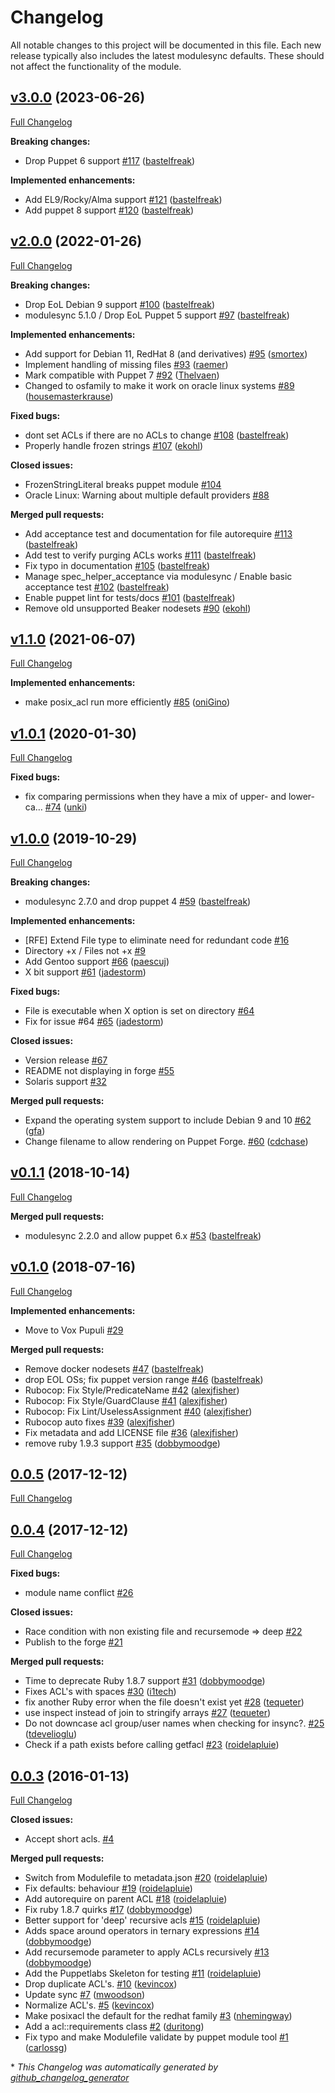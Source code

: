 # Changelog

All notable changes to this project will be documented in this file.
Each new release typically also includes the latest modulesync defaults.
These should not affect the functionality of the module.

## [v3.0.0](https://github.com/voxpupuli/puppet-posix_acl/tree/v3.0.0) (2023-06-26)

[Full Changelog](https://github.com/voxpupuli/puppet-posix_acl/compare/v2.0.0...v3.0.0)

**Breaking changes:**

- Drop Puppet 6 support [\#117](https://github.com/voxpupuli/puppet-posix_acl/pull/117) ([bastelfreak](https://github.com/bastelfreak))

**Implemented enhancements:**

- Add EL9/Rocky/Alma support [\#121](https://github.com/voxpupuli/puppet-posix_acl/pull/121) ([bastelfreak](https://github.com/bastelfreak))
- Add puppet 8 support [\#120](https://github.com/voxpupuli/puppet-posix_acl/pull/120) ([bastelfreak](https://github.com/bastelfreak))

## [v2.0.0](https://github.com/voxpupuli/puppet-posix_acl/tree/v2.0.0) (2022-01-26)

[Full Changelog](https://github.com/voxpupuli/puppet-posix_acl/compare/v1.1.0...v2.0.0)

**Breaking changes:**

- Drop EoL Debian 9 support [\#100](https://github.com/voxpupuli/puppet-posix_acl/pull/100) ([bastelfreak](https://github.com/bastelfreak))
- modulesync 5.1.0 / Drop EoL Puppet 5 support [\#97](https://github.com/voxpupuli/puppet-posix_acl/pull/97) ([bastelfreak](https://github.com/bastelfreak))

**Implemented enhancements:**

- Add support for Debian 11, RedHat 8 \(and derivatives\) [\#95](https://github.com/voxpupuli/puppet-posix_acl/pull/95) ([smortex](https://github.com/smortex))
- Implement handling of missing files [\#93](https://github.com/voxpupuli/puppet-posix_acl/pull/93) ([raemer](https://github.com/raemer))
- Mark compatible with Puppet 7 [\#92](https://github.com/voxpupuli/puppet-posix_acl/pull/92) ([Thelvaen](https://github.com/Thelvaen))
- Changed to osfamily to make it work on oracle linux systems [\#89](https://github.com/voxpupuli/puppet-posix_acl/pull/89) ([housemasterkrause](https://github.com/housemasterkrause))

**Fixed bugs:**

- dont set ACLs if there are no ACLs to change [\#108](https://github.com/voxpupuli/puppet-posix_acl/pull/108) ([bastelfreak](https://github.com/bastelfreak))
- Properly handle frozen strings [\#107](https://github.com/voxpupuli/puppet-posix_acl/pull/107) ([ekohl](https://github.com/ekohl))

**Closed issues:**

- FrozenStringLiteral breaks puppet module [\#104](https://github.com/voxpupuli/puppet-posix_acl/issues/104)
- Oracle Linux: Warning about multiple default providers [\#88](https://github.com/voxpupuli/puppet-posix_acl/issues/88)

**Merged pull requests:**

- Add acceptance test and documentation for file autorequire [\#113](https://github.com/voxpupuli/puppet-posix_acl/pull/113) ([bastelfreak](https://github.com/bastelfreak))
- Add test to verify purging ACLs works [\#111](https://github.com/voxpupuli/puppet-posix_acl/pull/111) ([bastelfreak](https://github.com/bastelfreak))
- Fix typo in documentation [\#105](https://github.com/voxpupuli/puppet-posix_acl/pull/105) ([bastelfreak](https://github.com/bastelfreak))
- Manage spec\_helper\_acceptance via modulesync / Enable basic acceptance test [\#102](https://github.com/voxpupuli/puppet-posix_acl/pull/102) ([bastelfreak](https://github.com/bastelfreak))
- Enable puppet lint for tests/docs [\#101](https://github.com/voxpupuli/puppet-posix_acl/pull/101) ([bastelfreak](https://github.com/bastelfreak))
- Remove old unsupported Beaker nodesets [\#90](https://github.com/voxpupuli/puppet-posix_acl/pull/90) ([ekohl](https://github.com/ekohl))

## [v1.1.0](https://github.com/voxpupuli/puppet-posix_acl/tree/v1.1.0) (2021-06-07)

[Full Changelog](https://github.com/voxpupuli/puppet-posix_acl/compare/v1.0.1...v1.1.0)

**Implemented enhancements:**

- make posix\_acl run more efficiently [\#85](https://github.com/voxpupuli/puppet-posix_acl/pull/85) ([oniGino](https://github.com/oniGino))

## [v1.0.1](https://github.com/voxpupuli/puppet-posix_acl/tree/v1.0.1) (2020-01-30)

[Full Changelog](https://github.com/voxpupuli/puppet-posix_acl/compare/v1.0.0...v1.0.1)

**Fixed bugs:**

- fix comparing permissions when they have a mix of upper- and lower-ca… [\#74](https://github.com/voxpupuli/puppet-posix_acl/pull/74) ([unki](https://github.com/unki))

## [v1.0.0](https://github.com/voxpupuli/puppet-posix_acl/tree/v1.0.0) (2019-10-29)

[Full Changelog](https://github.com/voxpupuli/puppet-posix_acl/compare/v0.1.1...v1.0.0)

**Breaking changes:**

- modulesync 2.7.0 and drop puppet 4 [\#59](https://github.com/voxpupuli/puppet-posix_acl/pull/59) ([bastelfreak](https://github.com/bastelfreak))

**Implemented enhancements:**

- \[RFE\] Extend File type to eliminate need for redundant code [\#16](https://github.com/voxpupuli/puppet-posix_acl/issues/16)
- Directory +x / Files not +x [\#9](https://github.com/voxpupuli/puppet-posix_acl/issues/9)
- Add Gentoo support [\#66](https://github.com/voxpupuli/puppet-posix_acl/pull/66) ([paescuj](https://github.com/paescuj))
- X bit support [\#61](https://github.com/voxpupuli/puppet-posix_acl/pull/61) ([jadestorm](https://github.com/jadestorm))

**Fixed bugs:**

- File is executable when X option is set on directory [\#64](https://github.com/voxpupuli/puppet-posix_acl/issues/64)
- Fix for issue \#64 [\#65](https://github.com/voxpupuli/puppet-posix_acl/pull/65) ([jadestorm](https://github.com/jadestorm))

**Closed issues:**

- Version release [\#67](https://github.com/voxpupuli/puppet-posix_acl/issues/67)
- README not displaying in forge [\#55](https://github.com/voxpupuli/puppet-posix_acl/issues/55)
- Solaris support [\#32](https://github.com/voxpupuli/puppet-posix_acl/issues/32)

**Merged pull requests:**

- Expand the operating system support to include Debian 9 and 10 [\#62](https://github.com/voxpupuli/puppet-posix_acl/pull/62) ([gfa](https://github.com/gfa))
- Change filename to allow rendering on Puppet Forge. [\#60](https://github.com/voxpupuli/puppet-posix_acl/pull/60) ([cdchase](https://github.com/cdchase))

## [v0.1.1](https://github.com/voxpupuli/puppet-posix_acl/tree/v0.1.1) (2018-10-14)

[Full Changelog](https://github.com/voxpupuli/puppet-posix_acl/compare/v0.1.0...v0.1.1)

**Merged pull requests:**

- modulesync 2.2.0 and allow puppet 6.x [\#53](https://github.com/voxpupuli/puppet-posix_acl/pull/53) ([bastelfreak](https://github.com/bastelfreak))

## [v0.1.0](https://github.com/voxpupuli/puppet-posix_acl/tree/v0.1.0) (2018-07-16)

[Full Changelog](https://github.com/voxpupuli/puppet-posix_acl/compare/0.0.5...v0.1.0)

**Implemented enhancements:**

- Move to Vox Pupuli [\#29](https://github.com/voxpupuli/puppet-posix_acl/issues/29)

**Merged pull requests:**

- Remove docker nodesets [\#47](https://github.com/voxpupuli/puppet-posix_acl/pull/47) ([bastelfreak](https://github.com/bastelfreak))
- drop EOL OSs; fix puppet version range [\#46](https://github.com/voxpupuli/puppet-posix_acl/pull/46) ([bastelfreak](https://github.com/bastelfreak))
- Rubocop: Fix Style/PredicateName [\#42](https://github.com/voxpupuli/puppet-posix_acl/pull/42) ([alexjfisher](https://github.com/alexjfisher))
- Rubocop: Fix Style/GuardClause [\#41](https://github.com/voxpupuli/puppet-posix_acl/pull/41) ([alexjfisher](https://github.com/alexjfisher))
- Rubocop: Fix Lint/UselessAssignment [\#40](https://github.com/voxpupuli/puppet-posix_acl/pull/40) ([alexjfisher](https://github.com/alexjfisher))
- Rubocop auto fixes [\#39](https://github.com/voxpupuli/puppet-posix_acl/pull/39) ([alexjfisher](https://github.com/alexjfisher))
- Fix metadata and add LICENSE file [\#36](https://github.com/voxpupuli/puppet-posix_acl/pull/36) ([alexjfisher](https://github.com/alexjfisher))
- remove ruby 1.9.3 support [\#35](https://github.com/voxpupuli/puppet-posix_acl/pull/35) ([dobbymoodge](https://github.com/dobbymoodge))

## [0.0.5](https://github.com/voxpupuli/puppet-posix_acl/tree/0.0.5) (2017-12-12)

[Full Changelog](https://github.com/voxpupuli/puppet-posix_acl/compare/0.0.4...0.0.5)

## [0.0.4](https://github.com/voxpupuli/puppet-posix_acl/tree/0.0.4) (2017-12-12)

[Full Changelog](https://github.com/voxpupuli/puppet-posix_acl/compare/0.0.3...0.0.4)

**Fixed bugs:**

- module name conflict [\#26](https://github.com/voxpupuli/puppet-posix_acl/issues/26)

**Closed issues:**

- Race condition with non existing file and recursemode =\> deep [\#22](https://github.com/voxpupuli/puppet-posix_acl/issues/22)
- Publish to the forge [\#21](https://github.com/voxpupuli/puppet-posix_acl/issues/21)

**Merged pull requests:**

- Time to deprecate Ruby 1.8.7 support [\#31](https://github.com/voxpupuli/puppet-posix_acl/pull/31) ([dobbymoodge](https://github.com/dobbymoodge))
- Fixes ACL's with spaces [\#30](https://github.com/voxpupuli/puppet-posix_acl/pull/30) ([i1tech](https://github.com/i1tech))
- fix another Ruby error when the file doesn't exist yet [\#28](https://github.com/voxpupuli/puppet-posix_acl/pull/28) ([tequeter](https://github.com/tequeter))
- use inspect instead of join to stringify arrays [\#27](https://github.com/voxpupuli/puppet-posix_acl/pull/27) ([tequeter](https://github.com/tequeter))
- Do not downcase acl group/user names when checking for insync?. [\#25](https://github.com/voxpupuli/puppet-posix_acl/pull/25) ([tdevelioglu](https://github.com/tdevelioglu))
- Check if a path exists before calling getfacl [\#23](https://github.com/voxpupuli/puppet-posix_acl/pull/23) ([roidelapluie](https://github.com/roidelapluie))

## [0.0.3](https://github.com/voxpupuli/puppet-posix_acl/tree/0.0.3) (2016-01-13)

[Full Changelog](https://github.com/voxpupuli/puppet-posix_acl/compare/650e19723054c74baa662d3f1589398550524b33...0.0.3)

**Closed issues:**

- Accept short acls. [\#4](https://github.com/voxpupuli/puppet-posix_acl/issues/4)

**Merged pull requests:**

- Switch from Modulefile to metadata.json [\#20](https://github.com/voxpupuli/puppet-posix_acl/pull/20) ([roidelapluie](https://github.com/roidelapluie))
- Fix defaults: behaviour [\#19](https://github.com/voxpupuli/puppet-posix_acl/pull/19) ([roidelapluie](https://github.com/roidelapluie))
- Add autorequire on parent ACL [\#18](https://github.com/voxpupuli/puppet-posix_acl/pull/18) ([roidelapluie](https://github.com/roidelapluie))
- Fix ruby 1.8.7 quirks [\#17](https://github.com/voxpupuli/puppet-posix_acl/pull/17) ([dobbymoodge](https://github.com/dobbymoodge))
- Better support for 'deep' recursive acls [\#15](https://github.com/voxpupuli/puppet-posix_acl/pull/15) ([roidelapluie](https://github.com/roidelapluie))
- Adds space around operators in ternary expressions [\#14](https://github.com/voxpupuli/puppet-posix_acl/pull/14) ([dobbymoodge](https://github.com/dobbymoodge))
- Add recursemode parameter to apply ACLs recursively [\#13](https://github.com/voxpupuli/puppet-posix_acl/pull/13) ([dobbymoodge](https://github.com/dobbymoodge))
- Add the Puppetlabs Skeleton for testing [\#11](https://github.com/voxpupuli/puppet-posix_acl/pull/11) ([roidelapluie](https://github.com/roidelapluie))
- Drop duplicate ACL's. [\#10](https://github.com/voxpupuli/puppet-posix_acl/pull/10) ([kevincox](https://github.com/kevincox))
- Update sync [\#7](https://github.com/voxpupuli/puppet-posix_acl/pull/7) ([mwoodson](https://github.com/mwoodson))
- Normalize ACL's. [\#5](https://github.com/voxpupuli/puppet-posix_acl/pull/5) ([kevincox](https://github.com/kevincox))
- Make posixacl the default for the redhat family [\#3](https://github.com/voxpupuli/puppet-posix_acl/pull/3) ([nhemingway](https://github.com/nhemingway))
- Add a acl::requirements class [\#2](https://github.com/voxpupuli/puppet-posix_acl/pull/2) ([duritong](https://github.com/duritong))
- Fix typo and make Modulefile validate by puppet module tool [\#1](https://github.com/voxpupuli/puppet-posix_acl/pull/1) ([carlossg](https://github.com/carlossg))



\* *This Changelog was automatically generated by [github_changelog_generator](https://github.com/github-changelog-generator/github-changelog-generator)*
